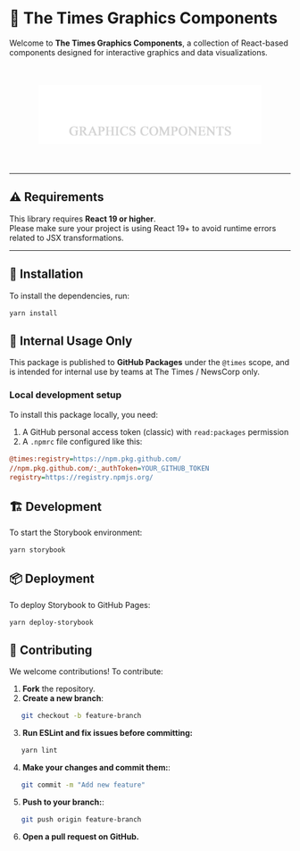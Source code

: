 # 📰 The Times Graphics Components

Welcome to **The Times Graphics Components**, a collection of React-based components designed for interactive graphics and data visualizations.

<p style="margin: 50px 0" align="center">
  <img src="./public/logo.png" alt="The Times" width="400">
</p>


---

## ⚠️ Requirements

This library requires **React 19 or higher**.  
Please make sure your project is using React 19+ to avoid runtime errors related to JSX transformations.


---

## 🚀 Installation

To install the dependencies, run:

```bash
yarn install
```

## 🔐 Internal Usage Only

This package is published to **GitHub Packages** under the `@times` scope, and is intended for internal use by teams at The Times / NewsCorp only.

### Local development setup

To install this package locally, you need:

1. A GitHub personal access token (classic) with `read:packages` permission
2. A `.npmrc` file configured like this:

```ini
@times:registry=https://npm.pkg.github.com/
//npm.pkg.github.com/:_authToken=YOUR_GITHUB_TOKEN
registry=https://registry.npmjs.org/
```

<!-- ## 🚀 Usage

To use the components in your project:

```bash
import { ComponentName } from 'the-times-graphics-components';

<ComponentName prop="value" />
``` -->

## 🏗 Development

To start the Storybook environment:

```bash
yarn storybook
```

## 📦 Deployment

To deploy Storybook to GitHub Pages:

```bash
yarn deploy-storybook
```



## 🤝 Contributing

We welcome contributions! To contribute:

1. **Fork** the repository.
2. **Create a new branch**:
```bash
   git checkout -b feature-branch
```
3. **Run ESLint and fix issues before committing:**
```bash
   yarn lint
``` 
4. **Make your changes and commit them:**:
```bash
   git commit -m "Add new feature"
   ``` 
5. **Push to your branch:**:
```bash
   git push origin feature-branch
   ```
6. **Open a pull request on GitHub.**
